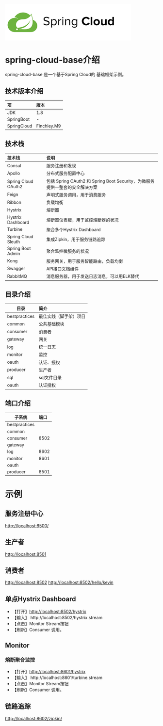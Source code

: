 ![springcloud.png](springcloud.png)
# spring-cloud-base介绍
spring-cloud-base 是一个基于Spring Cloud的 基础框架示例。
## 技术版本介绍

| 项 | 版本 |  
| :---- |:----| 
| JDK | 1.8 | 
| SpringBoot | - | 
| SpringCloud | Finchley.M9 | 

## 技术栈

| 技术栈 | 说明 |  
| :---- |:----| 
| Consul | 服务注册和发现 | 
| Apollo | 分布式服务配置中心 | 
| Spring Cloud OAuth2 | 包括 Spring OAuth2 和 Spring Boot Security，为微服务提供一整套的安全解决方案 | 
| Feign | 声明式服务调用，用于消费服务 | 
| Ribbon | 负载均衡 | 
| Hystrix | 熔断器 | 
| Hystrix Dashboard | 熔断器仪表板，用于监控熔断器的状况 | 
| Turbine | 聚合多个Hystrix Dashboard | 
| Spring Cloud Sleuth | 集成Zipkin，用于服务链路追踪 | 
| Spring Boot Admin | 聚合监控微服务的状况 | 
| Kong | 服务网关，用于服务智能路由，负载均衡 | 
| Swagger | API接口文档组件 | 
| RabbitMQ | 消息服务器，用于发送日志消息，可以用ELK替代 | 

## 目录介绍

| 目录 | 简介 | 
| ---- |:----|
| bestpractices | 最佳实践（脚手架）项目 | 
| common | 公共基础模块 | 
| consumer | 消费者 | 
| gateway | 网关 | 
| log | 统一日志 | 
| monitor | 监控 | 
| oauth | 认证、授权 | 
| producer | 生产者 | 
| sql | sql文件目录 | 
| oauth | 认证授权 | 

## 端口介绍

| 子系统 | 端口 | 
| ---- |:----|
| bestpractices |  | 
| common |  | 
| consumer | 8502 | 
| gateway |  | 
| log | 8602 | 
| monitor | 8601 | 
| oauth |  | 
| producer | 8501 | 

# 示例
## 服务注册中心
[http://localhost:8500/](http://localhost:8500/)
## 生产者
[http://localhost:8501](http://localhost:8501)
## 消费者
[http://localhost:8502](http://localhost:8502)
[http://localhost:8502/hello/kevin](http://localhost:8502/hello/kevin)
## 单点Hystrix Dashboard

- 【打开】[http://localhost:8502/hystrix](http://localhost:8502/hystrix)
- 【输入】 http://localhost:8502/hystrix.stream 
- 【点击】Monitor Stream按钮
- 【刷新】Consumer 调用。

## Monitor
### 熔断聚合监控

- 【打开】[http://localhost:8601/hystrix](http://localhost:8601/hystrix)
- 【输入】 http://localhost:8601/turbine.stream
- 【点击】Monitor Stream按钮
- 【刷新】Consumer 调用。

## 链路追踪
[http://localhost:8602/zipkin/](http://localhost:8602/zipkin/)


